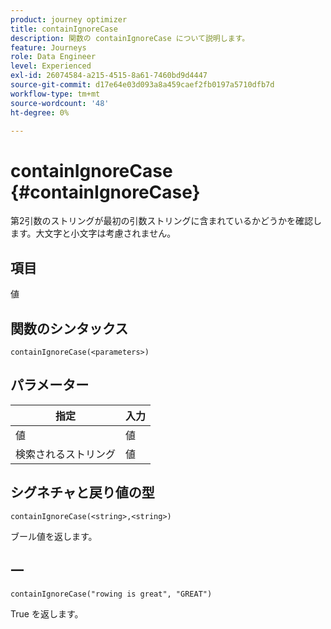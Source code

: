 ```yaml
---
product: journey optimizer
title: containIgnoreCase
description: 関数の containIgnoreCase について説明します。
feature: Journeys
role: Data Engineer
level: Experienced
exl-id: 26074584-a215-4515-8a61-7460bd9d4447
source-git-commit: d17e64e03d093a8a459caef2fb0197a5710dfb7d
workflow-type: tm+mt
source-wordcount: '48'
ht-degree: 0%

---
```


# containIgnoreCase {#containIgnoreCase}

第2引数のストリングが最初の引数ストリングに含まれているかどうかを確認します。大文字と小文字は考慮されません。

## 項目

値

## 関数のシンタックス

`containIgnoreCase(<parameters>)`

## パラメーター

| 指定 | 入力 |
|-----------|------------------|
| 値 | 値 |
| 検索されるストリング | 値 |

## シグネチャと戻り値の型

`containIgnoreCase(<string>,<string>)`

ブール値を返します。

## 一

`containIgnoreCase("rowing is great", "GREAT")`

True を返します。
